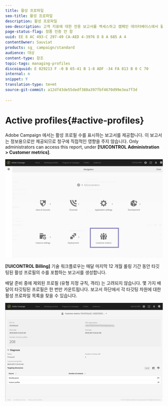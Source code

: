 ```yaml
---
title: 활성 프로파일
seo-title: 활성 프로파일
description: 활성 프로파일
seo-description: 고객 지표에 대한 전용 보고서를 액세스하고 캠페인 데이터베이스에서 활성 프로필을 시각화할 수 있습니다.
page-status-flag: 정품 인증 안 함
uuid: EE 8 AC 493-C 297-49 CA-AED 4-3976 D 8 A 685 A 4
contentOwner: Sauviat
products: sg_ campaign/standard
audience: 대상
content-type: 참조
topic-tags: managing-profiles
discoiquuid: E 029213 F -0 B 65-41 B 1-8 ADF -34 FA 813 B 0 C 70
internal: n
snippet: Y
translation-type: tm+mt
source-git-commit: a12df43de55dedf388a397fbf4670d99e3ea7f3d

---
```



# Active profiles{#active-profiles}

Adobe Campaign 에서는 활성 프로필 수를 표시하는 보고서를 제공합니다. 이 보고서는 정보용으로만 제공되므로 청구에 직접적인 영향을 주지 않습니다. Only administrators can access this report, under **[!UICONTROL Administration > Customer metrics]**.

![](assets/audience_active_profiles1.png)

**[!UICONTROL Billing]** 기술 워크플로우는 매달 마지막 12 개월 롤링 기간 동안 타깃팅된 활성 프로필의 수를 포함하는 보고서를 생성합니다.

배달 준비 중에 제외된 프로필 (유형 지정 규칙, 격리) 는 고려되지 않습니다. 몇 가지 배달이 타깃팅된 프로필은 한 번만 카운트됩니다. 보고서 하단에서 각 타깃팅 차원에 대한 활성 프로파일 목록을 찾을 수 있습니다.

![](assets/audience_active_profiles2.png)

